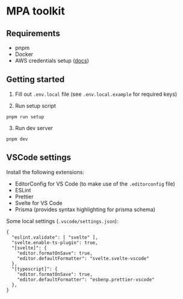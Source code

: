 # MPA toolkit

## Requirements

- pnpm
- Docker
- AWS credentials setup ([docs](https://docs.aws.amazon.com/cli/latest/userguide/cli-configure-files.html))

## Getting started

1. Fill out `.env.local` file (see `.env.local.example` for required keys)

2. Run setup script

```
pnpm run setup
```

3. Run dev server

```
pnpm dev
```

## VSCode settings

Install the following extensions:

- EditorConfig for VS Code (to make use of the `.editorconfig` file)
- ESLint
- Prettier
- Svelte for VS Code
- Prisma (provides syntax highlighting for prisma schema)

Some local settings (`.vscode/settings.json`):

```
{
  "eslint.validate": [ "svelte" ],
  "svelte.enable-ts-plugin": true,
  "[svelte]": {
    "editor.formatOnSave": true,
    "editor.defaultFormatter": "svelte.svelte-vscode"
  },
  "[typescript]": {
    "editor.formatOnSave": true,
    "editor.defaultFormatter": "esbenp.prettier-vscode"
  },
}
```
